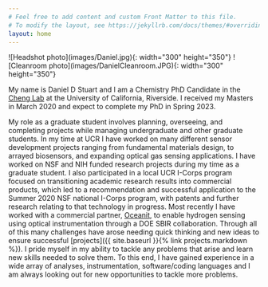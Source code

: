 ```yaml
---
# Feel free to add content and custom Front Matter to this file.
# To modify the layout, see https://jekyllrb.com/docs/themes/#overriding-theme-defaults
layout: home
---
```


<div markdown="1" class="body">

<div markdown="1" class="center"> 
![Headshot photo](images/Daniel.jpg){: width="300" height="350"}
![Cleanroom photo](images/DanielCleanroom.JPG){: width="300" height="350"}
</div>

My name is Daniel D Stuart and I am a Chemistry PhD Candidate in the [Cheng Lab](https://chenglab.ucr.edu/) at the University of California, Riverside. I received my Masters in March 2020 and expect to complete my PhD in Spring 2023.

My role as a graduate student involves planning, overseeing, and completing projects while managing undergraduate and other graduate students. In my time at UCR I have worked on many different sensor development projects ranging from fundamental materials design, to arrayed biosensors, and expanding optical gas sensing applications. I have worked on NSF and NIH funded research projects during my time as a graduate student. I also participated in a local UCR I-Corps program focused on transitioning academic research results into commercial products, which led to a recommendation and successful application to the Summer 2020 NSF national I-Corps program, with patents and further research relating to that technology in progress. Most recently I have worked with a commercial partner, [Oceanit](https://www.oceanit.com/), to enable hydrogen sensing using optical instrumentation through a DOE SBIR collaboration. Through all of this many challenges have arose needing quick thinking and new ideas to ensure successful [projects]({{ site.baseurl }}{% link projects.markdown %}). I pride myself in my ability to tackle any problems that arise and learn new skills needed to solve them. To this end, I have gained experience in a wide array of analyses, instrumentation, software/coding languages and I am always looking out for new opportunities to tackle more problems.
</div>
